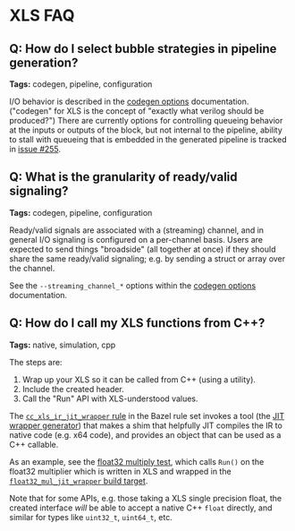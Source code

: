 # XLS FAQ

## Q: How do I select bubble strategies in pipeline generation?

**Tags:** codegen, pipeline, configuration

I/O behavior is described in the
[codegen options](codegen_options.md#io-behavior) documentation. ("codegen" for
XLS is the concept of "exactly what verilog should be produced?") There are
currently options for controlling queueing behavior at the inputs or outputs of
the block, but not internal to the pipeline, ability to stall with queueing that
is embedded in the generated pipeline is tracked in
[issue \#255](https://github.com/google/xls/issues/255).

## Q: What is the granularity of ready/valid signaling?

**Tags:** codegen, pipeline, configuration

Ready/valid signals are associated with a (streaming) channel, and in general
I/O signaling is configured on a per-channel basis. Users are expected to send
things "broadside" (all together at once) if they should share the same
ready/valid signaling; e.g. by sending a struct or array over the channel.

See the `--streaming_channel_*` options within the
[codegen options](codegen_options.md#naming) documentation.

## Q: How do I call my XLS functions from C++?

**Tags:** native, simulation, cpp

The steps are:

1.  Wrap up your XLS so it can be called from C++ (using a utility).
2.  Include the created header.
3.  Call the "Run" API with XLS-understood values.

The
[`cc_xls_ir_jit_wrapper` rule](https://google.github.io/xls/bazel_rules_macros/#cc_xls_ir_jit_wrapper)
in the Bazel rule set invokes a tool (the
[JIT wrapper generator](https://github.com/google/xls/tree/main/xls/jit/jit_wrapper_generator_main.py))
that makes a shim that helpfully JIT compiles the IR to native code (e.g. x64
code), and provides an object that can be used as a C++ callable.

As an example, see the
[float32 multiply test](https://github.com/google/xls/tree/main/xls/dslx/stdlib/test/float32_mul_test.cc),
which calls `Run()` on the float32 multiplier which is written in XLS and
wrapped in the
[`float32_mul_jit_wrapper` build target](https://github.com/google/xls/tree/main/xls/dslx/stdlib/BUILD).

Note that for some APIs, e.g. those taking a XLS single precision float, the
created interface *will* be able to accept a native C++ `float` directly, and
similar for types like `uint32_t`, `uint64_t`, etc.
